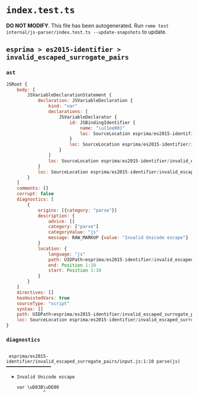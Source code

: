 # `index.test.ts`

**DO NOT MODIFY**. This file has been autogenerated. Run `rome test internal/js-parser/index.test.ts --update-snapshots` to update.

## `esprima > es2015-identifier > invalid_escaped_surrogate_pairs`

### `ast`

```javascript
JSRoot {
	body: [
		JSVariableDeclarationStatement {
			declaration: JSVariableDeclaration {
				kind: "var"
				declarations: [
					JSVariableDeclarator {
						id: JSBindingIdentifier {
							name: "\u{1ee00}"
							loc: SourceLocation esprima/es2015-identifier/invalid_escaped_surrogate_pairs/input.js 1:4-1:16 (\u{1ee00})
						}
						loc: SourceLocation esprima/es2015-identifier/invalid_escaped_surrogate_pairs/input.js 1:4-1:16
					}
				]
				loc: SourceLocation esprima/es2015-identifier/invalid_escaped_surrogate_pairs/input.js 1:0-1:16
			}
			loc: SourceLocation esprima/es2015-identifier/invalid_escaped_surrogate_pairs/input.js 1:0-1:16
		}
	]
	comments: []
	corrupt: false
	diagnostics: [
		{
			origins: [{category: "parse"}]
			description: {
				advice: []
				category: ["parse"]
				categoryValue: "js"
				message: RAW_MARKUP {value: "Invalid Unicode escape"}
			}
			location: {
				language: "js"
				path: UIDPath<esprima/es2015-identifier/invalid_escaped_surrogate_pairs/input.js>
				end: Position 1:10
				start: Position 1:10
			}
		}
	]
	directives: []
	hasHoistedVars: true
	sourceType: "script"
	syntax: []
	path: UIDPath<esprima/es2015-identifier/invalid_escaped_surrogate_pairs/input.js>
	loc: SourceLocation esprima/es2015-identifier/invalid_escaped_surrogate_pairs/input.js 1:0-2:0
}
```

### `diagnostics`

```

 esprima/es2015-identifier/invalid_escaped_surrogate_pairs/input.js:1:10 parse(js) ━━━━━━━━━━━━━━━━━

  ✖ Invalid Unicode escape

    var \uD83B\uDE00
              ^


```
